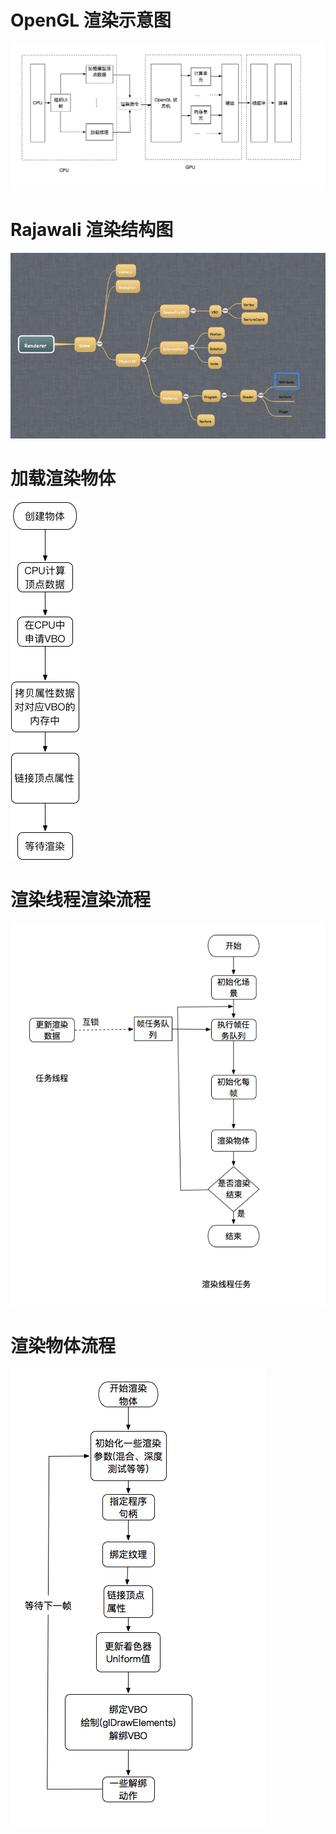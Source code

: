 # OpenGL 渲染示意图
![](/assets/rajawali_render4.png)

# Rajawali 渲染结构图
![Rajawali](/assets/rajawali_render5.png)
# 加载渲染物体
![](/assets/rajawali_render0.png)
# 渲染线程渲染流程
![](/assets/rajawali_render1.png)
# 渲染物体流程
![](/assets/rajawali_render3.png)